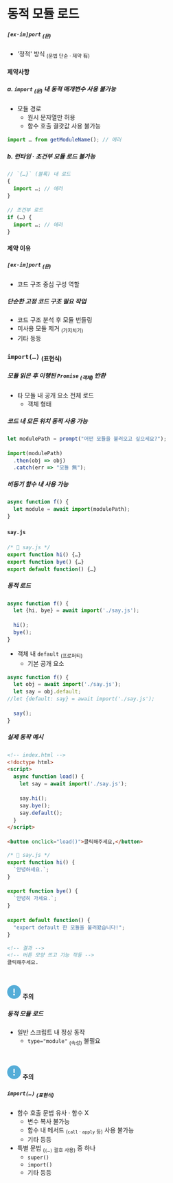 동적 모듈 로드
====

##### `[ex·im]port` <sub>(문)</sub>
- '정적' 방식 <sub>(문법 단순 · 제약 有)</sub>

#### 제약사항

##### a. `import` <sub>(문)</sub> 내 동적 매개변수 사용 불가능
- 모듈 경로
  - 원시 문자열만 허용
  - 함수 호출 결괏값 사용 불가능
```javascript
import … from getModuleName(); // 에러
```

##### b. 런타임 · 조건부 모듈 로드 불가능
```javascript
// `{…}` (블록) 내 로드
{
  import …; // 에러
}

// 조건부 로드
if (…) {
  import …; // 에러
}
```

#### 제약 이유

##### `[ex·im]port` <sub>(문)</sub>
- 코드 구조 중심 구성 역할

##### 단순한 고정 코드 구조 필요 작업
- 코드 구조 분석 후 모듈 번들링
- 미사용 모듈 제거 <sub>(가지치기)</sub>
- 기타 등등

### `import(…)` <sub>(표현식)</sub>

##### 모듈 읽은 후 이행된 `Promise` <sub>(객체)</sub> 반환
- 타 모듈 내 공개 요소 전체 로드
  - 객체 형태

##### 코드 내 모든 위치 동적 사용 가능
```javascript
let modulePath = prompt("어떤 모듈을 불러오고 싶으세요?");

import(modulePath)
  .then(obj => obj)
  .catch(err => "모듈 無");
```
##### 비동기 함수 내 사용 가능
```javascript
async function f() {
  let module = await import(modulePath);
}
```

#### `say.js`
```javascript
/* 📄 say.js */
export function hi() {…}
export function bye() {…}
export default function() {…}
```

##### 동적 로드
```javascript
async function f() {
  let {hi, bye} = await import('./say.js');

  hi();
  bye();
}
```
- 객체 내 `default` <sub>(프로퍼티)</sub>
  - 기본 공개 요소
```javascript
async function f() {
  let obj = await import('./say.js');
  let say = obj.default;
//let {default: say} = await import('./say.js');

  say();
}
```

##### 실제 동작 예시
```html
<!-- index.html -->
<!doctype html>
<script>
  async function load() {
    let say = await import('./say.js');

    say.hi();
    say.bye();
    say.default();
  }
</script>

<button onclick="load()">클릭해주세요,</button>
```
```javascript
/* 📄 say.js */
export function hi() {
  `안녕하세요.`;
}

export function bye() {
  `안녕히 가세요.`;
}

export default function() {
  "export default 한 모듈을 불러왔습니다!";
}
```
```html
<!-- 결과 -->
<!-- 버튼 모양 뜨고 기능 작동 -->
클릭해주세요.
```

<br />

<img src="../../images/commons/icons/circle-exclamation-solid.svg" /> **주의**

##### 동적 모듈 로드
- 일반 스크립트 내 정상 동작
  - `type="module"` <sub>(속성)</sub> 불필요

<br />

<img src="../../images/commons/icons/circle-exclamation-solid.svg" /> **주의**

##### `import(…)` <sub>(표현식)</sub>
- 함수 호출 문법 유사 · 함수 X
  - 변수 복사 불가능
  - 함수 내 메서드 <sub>(`call` · `apply` 등)</sub> 사용 불가능
  - 기타 등등
- 특별 문법 <sub>(`(…)` 괄호 사용)</sub> 중 하나
  - `super()`
  - `import()`
  - 기타 등등
